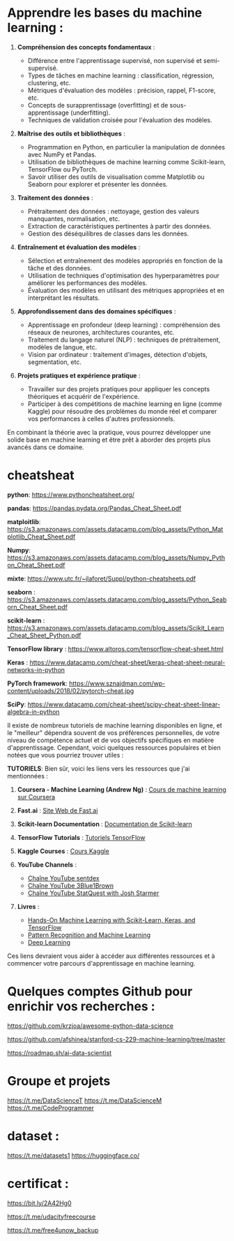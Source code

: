 # Apprendre les bases du machine learning :

1. **Compréhension des concepts fondamentaux** :
   - Différence entre l'apprentissage supervisé, non supervisé et semi-supervisé.
   - Types de tâches en machine learning : classification, régression, clustering, etc.
   - Métriques d'évaluation des modèles : précision, rappel, F1-score, etc.
   - Concepts de surapprentissage (overfitting) et de sous-apprentissage (underfitting).
   - Techniques de validation croisée pour l'évaluation des modèles.

2. **Maîtrise des outils et bibliothèques** :
   - Programmation en Python, en particulier la manipulation de données avec NumPy et Pandas.
   - Utilisation de bibliothèques de machine learning comme Scikit-learn, TensorFlow ou PyTorch.
   - Savoir utiliser des outils de visualisation comme Matplotlib ou Seaborn pour explorer et présenter les données.

3. **Traitement des données** :
   - Prétraitement des données : nettoyage, gestion des valeurs manquantes, normalisation, etc.
   - Extraction de caractéristiques pertinentes à partir des données.
   - Gestion des déséquilibres de classes dans les données.

4. **Entraînement et évaluation des modèles** :
   - Sélection et entraînement des modèles appropriés en fonction de la tâche et des données.
   - Utilisation de techniques d'optimisation des hyperparamètres pour améliorer les performances des modèles.
   - Évaluation des modèles en utilisant des métriques appropriées et en interprétant les résultats.

5. **Approfondissement dans des domaines spécifiques** :
   - Apprentissage en profondeur (deep learning) : compréhension des réseaux de neurones, architectures courantes, etc.
   - Traitement du langage naturel (NLP) : techniques de prétraitement, modèles de langue, etc.
   - Vision par ordinateur : traitement d'images, détection d'objets, segmentation, etc.

6. **Projets pratiques et expérience pratique** :
   - Travailler sur des projets pratiques pour appliquer les concepts théoriques et acquérir de l'expérience.
   - Participer à des compétitions de machine learning en ligne (comme Kaggle) pour résoudre des problèmes du monde réel et comparer vos performances à celles d'autres professionnels.

En combinant la théorie avec la pratique, vous pourrez développer une solide base en machine learning et être prêt à aborder des projets plus avancés dans ce domaine.


# cheatsheat 
**python**: https://www.pythoncheatsheet.org/

**pandas**: https://pandas.pydata.org/Pandas_Cheat_Sheet.pdf

**matploitlib**: https://s3.amazonaws.com/assets.datacamp.com/blog_assets/Python_Matplotlib_Cheat_Sheet.pdf

**Numpy**: https://s3.amazonaws.com/assets.datacamp.com/blog_assets/Numpy_Python_Cheat_Sheet.pdf

**mixte**: https://www.utc.fr/~jlaforet/Suppl/python-cheatsheets.pdf

**seaborn** : https://s3.amazonaws.com/assets.datacamp.com/blog_assets/Python_Seaborn_Cheat_Sheet.pdf

**scikit-learn** : https://s3.amazonaws.com/assets.datacamp.com/blog_assets/Scikit_Learn_Cheat_Sheet_Python.pdf

**TensorFlow library** : https://www.altoros.com/tensorflow-cheat-sheet.html

**Keras** : https://www.datacamp.com/cheat-sheet/keras-cheat-sheet-neural-networks-in-python

**PyTorch framework**: https://www.sznajdman.com/wp-content/uploads/2018/02/pytorch-cheat.jpg

**SciPy**: https://www.datacamp.com/cheat-sheet/scipy-cheat-sheet-linear-algebra-in-python

Il existe de nombreux tutoriels de machine learning disponibles en ligne, et le "meilleur" dépendra souvent de vos préférences personnelles, de votre niveau de compétence actuel et de vos objectifs spécifiques en matière d'apprentissage. Cependant, voici quelques ressources populaires et bien notées que vous pourriez trouver utiles :

**TUTORIELS**:
Bien sûr, voici les liens vers les ressources que j'ai mentionnées :

1. **Coursera - Machine Learning (Andrew Ng)** : [Cours de machine learning sur Coursera](https://www.coursera.org/learn/machine-learning)

2. **Fast.ai** : [Site Web de Fast.ai](https://www.fast.ai/)

3. **Scikit-learn Documentation** : [Documentation de Scikit-learn](https://scikit-learn.org/stable/documentation.html)

4. **TensorFlow Tutorials** : [Tutoriels TensorFlow](https://www.tensorflow.org/tutorials)

5. **Kaggle Courses** : [Cours Kaggle](https://www.kaggle.com/learn/overview)

6. **YouTube Channels** :
   - [Chaîne YouTube sentdex](https://www.youtube.com/user/sentdex)
   - [Chaîne YouTube 3Blue1Brown](https://www.youtube.com/channel/UCYO_jab_esuFRV4b17AJtAw)
   - [Chaîne YouTube StatQuest with Josh Starmer](https://www.youtube.com/user/joshstarmer)

7. **Livres** :
   - [Hands-On Machine Learning with Scikit-Learn, Keras, and TensorFlow](https://www.oreilly.com/library/view/hands-on-machine-learning/9781492032632/)
   - [Pattern Recognition and Machine Learning](https://www.microsoft.com/en-us/research/publication/pattern-recognition-machine-learning/)
   - [Deep Learning](https://www.deeplearningbook.org/)

Ces liens devraient vous aider à accéder aux différentes ressources et à commencer votre parcours d'apprentissage en machine learning.

# Quelques comptes Github pour enrichir vos recherches :

https://github.com/krzjoa/awesome-python-data-science

https://github.com/afshinea/stanford-cs-229-machine-learning/tree/master

https://roadmap.sh/ai-data-scientist

# Groupe et projets 

https://t.me/DataScienceT
https://t.me/DataScienceM
https://t.me/CodeProgrammer

# dataset : 

https://t.me/datasets1
https://huggingface.co/

# certificat :
https://bit.ly/2A42Hg0

https://t.me/udacityfreecourse

https://t.me/free4unow_backup







